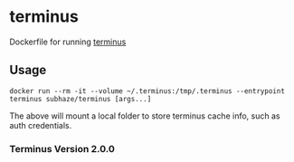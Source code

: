 # terminus

Dockerfile for running [terminus](https://pantheon.io/docs/terminus/)

## Usage

`docker run --rm -it --volume ~/.terminus:/tmp/.terminus --entrypoint terminus subhaze/terminus [args...]`

The above will mount a local folder to store terminus cache info, such as auth credentials.

### Terminus Version 2.0.0
